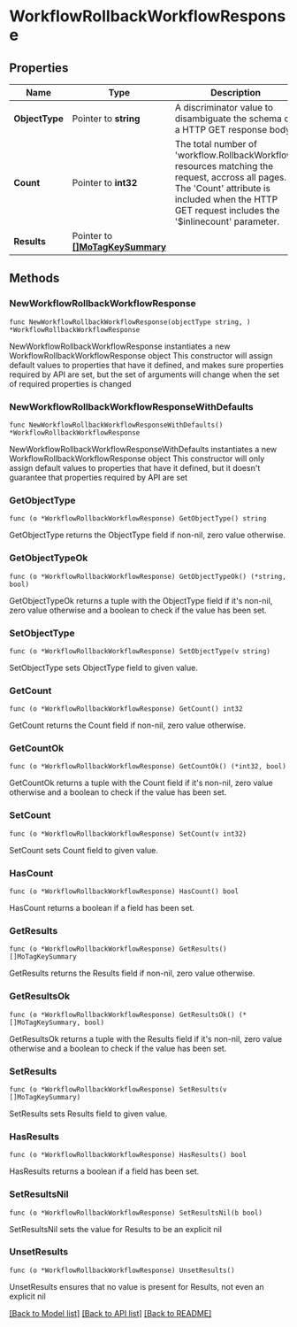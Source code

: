 # WorkflowRollbackWorkflowResponse

## Properties

Name | Type | Description | Notes
------------ | ------------- | ------------- | -------------
**ObjectType** | Pointer to **string** | A discriminator value to disambiguate the schema of a HTTP GET response body. | 
**Count** | Pointer to **int32** | The total number of &#39;workflow.RollbackWorkflow&#39; resources matching the request, accross all pages. The &#39;Count&#39; attribute is included when the HTTP GET request includes the &#39;$inlinecount&#39; parameter. | [optional] 
**Results** | Pointer to [**[]MoTagKeySummary**](MoTagKeySummary.md) |  | [optional] 

## Methods

### NewWorkflowRollbackWorkflowResponse

`func NewWorkflowRollbackWorkflowResponse(objectType string, ) *WorkflowRollbackWorkflowResponse`

NewWorkflowRollbackWorkflowResponse instantiates a new WorkflowRollbackWorkflowResponse object
This constructor will assign default values to properties that have it defined,
and makes sure properties required by API are set, but the set of arguments
will change when the set of required properties is changed

### NewWorkflowRollbackWorkflowResponseWithDefaults

`func NewWorkflowRollbackWorkflowResponseWithDefaults() *WorkflowRollbackWorkflowResponse`

NewWorkflowRollbackWorkflowResponseWithDefaults instantiates a new WorkflowRollbackWorkflowResponse object
This constructor will only assign default values to properties that have it defined,
but it doesn't guarantee that properties required by API are set

### GetObjectType

`func (o *WorkflowRollbackWorkflowResponse) GetObjectType() string`

GetObjectType returns the ObjectType field if non-nil, zero value otherwise.

### GetObjectTypeOk

`func (o *WorkflowRollbackWorkflowResponse) GetObjectTypeOk() (*string, bool)`

GetObjectTypeOk returns a tuple with the ObjectType field if it's non-nil, zero value otherwise
and a boolean to check if the value has been set.

### SetObjectType

`func (o *WorkflowRollbackWorkflowResponse) SetObjectType(v string)`

SetObjectType sets ObjectType field to given value.


### GetCount

`func (o *WorkflowRollbackWorkflowResponse) GetCount() int32`

GetCount returns the Count field if non-nil, zero value otherwise.

### GetCountOk

`func (o *WorkflowRollbackWorkflowResponse) GetCountOk() (*int32, bool)`

GetCountOk returns a tuple with the Count field if it's non-nil, zero value otherwise
and a boolean to check if the value has been set.

### SetCount

`func (o *WorkflowRollbackWorkflowResponse) SetCount(v int32)`

SetCount sets Count field to given value.

### HasCount

`func (o *WorkflowRollbackWorkflowResponse) HasCount() bool`

HasCount returns a boolean if a field has been set.

### GetResults

`func (o *WorkflowRollbackWorkflowResponse) GetResults() []MoTagKeySummary`

GetResults returns the Results field if non-nil, zero value otherwise.

### GetResultsOk

`func (o *WorkflowRollbackWorkflowResponse) GetResultsOk() (*[]MoTagKeySummary, bool)`

GetResultsOk returns a tuple with the Results field if it's non-nil, zero value otherwise
and a boolean to check if the value has been set.

### SetResults

`func (o *WorkflowRollbackWorkflowResponse) SetResults(v []MoTagKeySummary)`

SetResults sets Results field to given value.

### HasResults

`func (o *WorkflowRollbackWorkflowResponse) HasResults() bool`

HasResults returns a boolean if a field has been set.

### SetResultsNil

`func (o *WorkflowRollbackWorkflowResponse) SetResultsNil(b bool)`

 SetResultsNil sets the value for Results to be an explicit nil

### UnsetResults
`func (o *WorkflowRollbackWorkflowResponse) UnsetResults()`

UnsetResults ensures that no value is present for Results, not even an explicit nil

[[Back to Model list]](../README.md#documentation-for-models) [[Back to API list]](../README.md#documentation-for-api-endpoints) [[Back to README]](../README.md)



